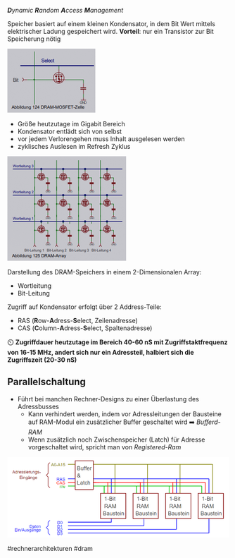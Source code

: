 ***D**ynamic **R**andom **A**ccess **M**anagement*

Speicher basiert auf einem kleinen Kondensator, in dem Bit Wert mittels elektrischer Ladung gespeichert wird. 
**Vorteil**: nur ein Transistor zur Bit Speicherung nötig

![dram.png](dram.png)

* Größe heutzutage im Gigabit Bereich
* Kondensator entlädt sich von selbst
* vor jedem Verlorengehen muss Inhalt ausgelesen werden
* zyklisches Auslesen im Refresh Zyklus

![dram-array.png](dram-array.png)

Darstellung des DRAM-Speichers in einem 2-Dimensionalen Array:

* Wortleitung
* Bit-Leitung

Zugriff auf Kondensator erfolgt über 2 Address-Teile:

* RAS (**R**ow-**A**dress-**S**elect, Zeilenadresse)
* CAS (**C**olumn-**A**dress-**S**elect, Spaltenadresse)

:timer_clock: **Zugriffdauer heutzutage im Bereich 40-60 nS mit Zugriffstaktfrequenz von 16-15 MHz, andert sich nur ein Adressteil, halbiert sich die Zugriffszeit (20-30 nS)**

## Parallelschaltung

* Führt bei manchen Rechner-Designs zu einer Überlastung des Adressbusses
  * Kann verhindert werden, indem vor Adressleitungen der Bausteine auf RAM-Modul ein zusätzlicher Buffer geschaltet wird ➡️ *Bufferd-RAM*
  * Wenn zusätzlich noch Zwischenspeicher (Latch) für Adresse vorgeschaltet wird, spricht man von *Registered-Ram*

![buffered_registered_ram.png](buffered_registered_ram.png)

\#rechnerarchitekturen #dram
